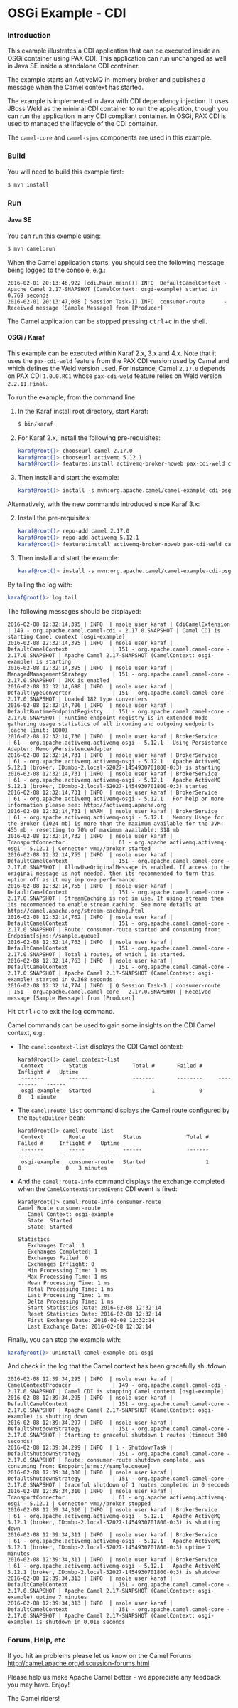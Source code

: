 # OSGi Example - CDI

### Introduction

This example illustrates a CDI application that can be executed inside an OSGi container
using PAX CDI. This application can run unchanged as well in Java SE inside a standalone
CDI container.

The example starts an ActiveMQ in-memory broker and publishes a message when the Camel
context has started.

The example is implemented in Java with CDI dependency injection. It uses JBoss Weld
as the minimal CDI container to run the application, though you can run the application
in any CDI compliant container. In OSGi, PAX CDI is used to managed the lifecycle of
the CDI container.

The `camel-core` and `camel-sjms` components are used in this example.

### Build

You will need to build this example first:

```sh
$ mvn install
```

### Run

#### Java SE

You can run this example using:

```sh
$ mvn camel:run
```

When the Camel application starts, you should see the following message being logged to the console, e.g.:

```
2016-02-01 20:13:46,922 [cdi.Main.main()] INFO  DefaultCamelContext - Apache Camel 2.17-SNAPSHOT (CamelContext: osgi-example) started in 0.769 seconds
2016-02-01 20:13:47,008 [ Session Task-1] INFO  consumer-route      - Received message [Sample Message] from [Producer]
```

The Camel application can be stopped pressing <kbd>ctrl</kbd>+<kbd>c</kbd> in the shell.

#### OSGi / Karaf

This example can be executed within Karaf 2.x, 3.x and 4.x. Note that it uses
the `pax-cdi-weld` feature from the PAX CDI version used by Camel and which defines
the Weld version used. For instance, Camel `2.17.0` depends on PAX CDI `1.0.0.RC1`
whose `pax-cdi-weld` feature relies on Weld version `2.2.11.Final`.

To run the example, from the command line:

1. In the Karaf install root directory, start Karaf:

    ```sh
    $ bin/karaf
    ```

2. For Karaf 2.x, install the following pre-requisites:

    ```sh
    karaf@root()> chooseurl camel 2.17.0
    karaf@root()> chooseurl activemq 5.12.1
    karaf@root()> features:install activemq-broker-noweb pax-cdi-weld camel-sjms camel-cdi
    ```

3. Then install and start the example:

    ```sh
    karaf@root()> install -s mvn:org.apache.camel/camel-example-cdi-osgi/2.17.0
    ```

Alternatively, with the new commands introduced since Karaf 3.x:

2. Install the pre-requisites:

    ```sh
    karaf@root()> repo-add camel 2.17.0
    karaf@root()> repo-add activemq 5.12.1
    karaf@root()> feature:install activemq-broker-noweb pax-cdi-weld camel-sjms camel-cdi
    ```

3. Then install and start the example:

    ```sh
    karaf@root()> install -s mvn:org.apache.camel/camel-example-cdi-osgi/2.17.0
    ```

By tailing the log with:

```sh
karaf@root()> log:tail
```

The following messages should be displayed:

```
2016-02-08 12:32:14,395 | INFO  | nsole user karaf | CdiCamelExtension                | 149 - org.apache.camel.camel-cdi - 2.17.0.SNAPSHOT | Camel CDI is starting Camel context [osgi-example]
2016-02-08 12:32:14,395 | INFO  | nsole user karaf | DefaultCamelContext              | 151 - org.apache.camel.camel-core - 2.17.0.SNAPSHOT | Apache Camel 2.17-SNAPSHOT (CamelContext: osgi-example) is starting
2016-02-08 12:32:14,395 | INFO  | nsole user karaf | ManagedManagementStrategy        | 151 - org.apache.camel.camel-core - 2.17.0.SNAPSHOT | JMX is enabled
2016-02-08 12:32:14,698 | INFO  | nsole user karaf | DefaultTypeConverter             | 151 - org.apache.camel.camel-core - 2.17.0.SNAPSHOT | Loaded 182 type converters
2016-02-08 12:32:14,706 | INFO  | nsole user karaf | DefaultRuntimeEndpointRegistry   | 151 - org.apache.camel.camel-core - 2.17.0.SNAPSHOT | Runtime endpoint registry is in extended mode gathering usage statistics of all incoming and outgoing endpoints (cache limit: 1000)
2016-02-08 12:32:14,730 | INFO  | nsole user karaf | BrokerService                    | 61 - org.apache.activemq.activemq-osgi - 5.12.1 | Using Persistence Adapter: MemoryPersistenceAdapter
2016-02-08 12:32:14,731 | INFO  | nsole user karaf | BrokerService                    | 61 - org.apache.activemq.activemq-osgi - 5.12.1 | Apache ActiveMQ 5.12.1 (broker, ID:mbp-2.local-52027-1454930701800-0:3) is starting
2016-02-08 12:32:14,731 | INFO  | nsole user karaf | BrokerService                    | 61 - org.apache.activemq.activemq-osgi - 5.12.1 | Apache ActiveMQ 5.12.1 (broker, ID:mbp-2.local-52027-1454930701800-0:3) started
2016-02-08 12:32:14,731 | INFO  | nsole user karaf | BrokerService                    | 61 - org.apache.activemq.activemq-osgi - 5.12.1 | For help or more information please see: http://activemq.apache.org
2016-02-08 12:32:14,731 | WARN  | nsole user karaf | BrokerService                    | 61 - org.apache.activemq.activemq-osgi - 5.12.1 | Memory Usage for the Broker (1024 mb) is more than the maximum available for the JVM: 455 mb - resetting to 70% of maximum available: 318 mb
2016-02-08 12:32:14,732 | INFO  | nsole user karaf | TransportConnector               | 61 - org.apache.activemq.activemq-osgi - 5.12.1 | Connector vm://broker started
2016-02-08 12:32:14,755 | INFO  | nsole user karaf | DefaultCamelContext              | 151 - org.apache.camel.camel-core - 2.17.0.SNAPSHOT | AllowUseOriginalMessage is enabled. If access to the original message is not needed, then its recommended to turn this option off as it may improve performance.
2016-02-08 12:32:14,755 | INFO  | nsole user karaf | DefaultCamelContext              | 151 - org.apache.camel.camel-core - 2.17.0.SNAPSHOT | StreamCaching is not in use. If using streams then its recommended to enable stream caching. See more details at http://camel.apache.org/stream-caching.html
2016-02-08 12:32:14,762 | INFO  | nsole user karaf | DefaultCamelContext              | 151 - org.apache.camel.camel-core - 2.17.0.SNAPSHOT | Route: consumer-route started and consuming from: Endpoint[sjms://sample.queue]
2016-02-08 12:32:14,763 | INFO  | nsole user karaf | DefaultCamelContext              | 151 - org.apache.camel.camel-core - 2.17.0.SNAPSHOT | Total 1 routes, of which 1 is started.
2016-02-08 12:32:14,763 | INFO  | nsole user karaf | DefaultCamelContext              | 151 - org.apache.camel.camel-core - 2.17.0.SNAPSHOT | Apache Camel 2.17-SNAPSHOT (CamelContext: osgi-example) started in 0.368 seconds
2016-02-08 12:32:14,774 | INFO  | Q Session Task-1 | consumer-route                   | 151 - org.apache.camel.camel-core - 2.17.0.SNAPSHOT | Received message [Sample Message] from [Producer]
```

Hit <kbd>ctrl</kbd>+<kbd>c</kbd> to exit the log command.

Camel commands can be used to gain some insights on the CDI Camel
context, e.g.:

- The `camel:context-list` displays the CDI Camel context:

    ```
    karaf@root()> camel:context-list
     Context        Status              Total #       Failed #     Inflight #   Uptime        
     -------        ------              -------       --------     ----------   ------        
     osgi-example   Started                   1              0              0   1 minute  
    ```

- The `camel:route-list` command displays the Camel route configured
  by the `RouteBuilder` bean:

    ```
    karaf@root()> camel:route-list
     Context        Route            Status              Total #       Failed #     Inflight #   Uptime        
     -------        -----            ------              -------       --------     ----------   ------        
     osgi-example   consumer-route   Started                   1              0              0   3 minutes
     ```

- And the `camel:route-info` command displays the exchange completed
  when the `CamelContextStartedEvent` CDI event is fired:

    ```
    karaf@root()> camel:route-info consumer-route
    Camel Route consumer-route
       Camel Context: osgi-example
       State: Started
       State: Started

    Statistics
       Exchanges Total: 1
       Exchanges Completed: 1
       Exchanges Failed: 0
       Exchanges Inflight: 0
       Min Processing Time: 1 ms
       Max Processing Time: 1 ms
       Mean Processing Time: 1 ms
       Total Processing Time: 1 ms
       Last Processing Time: 1 ms
       Delta Processing Time: 1 ms
       Start Statistics Date: 2016-02-08 12:32:14
       Reset Statistics Date: 2016-02-08 12:32:14
       First Exchange Date: 2016-02-08 12:32:14
       Last Exchange Date: 2016-02-08 12:32:14
    ```

Finally, you can stop the example with:

```sh
karaf@root()> uninstall camel-example-cdi-osgi
```

And check in the log that the Camel context has been gracefully
shutdown:

```
2016-02-08 12:39:34,295 | INFO  | nsole user karaf | CamelContextProducer             | 149 - org.apache.camel.camel-cdi - 2.17.0.SNAPSHOT | Camel CDI is stopping Camel context [osgi-example]
2016-02-08 12:39:34,295 | INFO  | nsole user karaf | DefaultCamelContext              | 151 - org.apache.camel.camel-core - 2.17.0.SNAPSHOT | Apache Camel 2.17-SNAPSHOT (CamelContext: osgi-example) is shutting down
2016-02-08 12:39:34,297 | INFO  | nsole user karaf | DefaultShutdownStrategy          | 151 - org.apache.camel.camel-core - 2.17.0.SNAPSHOT | Starting to graceful shutdown 1 routes (timeout 300 seconds)
2016-02-08 12:39:34,299 | INFO  | 1 - ShutdownTask | DefaultShutdownStrategy          | 151 - org.apache.camel.camel-core - 2.17.0.SNAPSHOT | Route: consumer-route shutdown complete, was consuming from: Endpoint[sjms://sample.queue]
2016-02-08 12:39:34,300 | INFO  | nsole user karaf | DefaultShutdownStrategy          | 151 - org.apache.camel.camel-core - 2.17.0.SNAPSHOT | Graceful shutdown of 1 routes completed in 0 seconds
2016-02-08 12:39:34,310 | INFO  | nsole user karaf | TransportConnector               | 61 - org.apache.activemq.activemq-osgi - 5.12.1 | Connector vm://broker stopped
2016-02-08 12:39:34,310 | INFO  | nsole user karaf | BrokerService                    | 61 - org.apache.activemq.activemq-osgi - 5.12.1 | Apache ActiveMQ 5.12.1 (broker, ID:mbp-2.local-52027-1454930701800-0:3) is shutting down
2016-02-08 12:39:34,311 | INFO  | nsole user karaf | BrokerService                    | 61 - org.apache.activemq.activemq-osgi - 5.12.1 | Apache ActiveMQ 5.12.1 (broker, ID:mbp-2.local-52027-1454930701800-0:3) uptime 7 minutes
2016-02-08 12:39:34,311 | INFO  | nsole user karaf | BrokerService                    | 61 - org.apache.activemq.activemq-osgi - 5.12.1 | Apache ActiveMQ 5.12.1 (broker, ID:mbp-2.local-52027-1454930701800-0:3) is shutdown
2016-02-08 12:39:34,313 | INFO  | nsole user karaf | DefaultCamelContext              | 151 - org.apache.camel.camel-core - 2.17.0.SNAPSHOT | Apache Camel 2.17-SNAPSHOT (CamelContext: osgi-example) uptime 7 minutes
2016-02-08 12:39:34,313 | INFO  | nsole user karaf | DefaultCamelContext              | 151 - org.apache.camel.camel-core - 2.17.0.SNAPSHOT | Apache Camel 2.17-SNAPSHOT (CamelContext: osgi-example) is shutdown in 0.018 seconds
```

### Forum, Help, etc

If you hit an problems please let us know on the Camel Forums
    <http://camel.apache.org/discussion-forums.html>

Please help us make Apache Camel better - we appreciate any feedback you may have. Enjoy!

The Camel riders!
